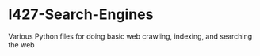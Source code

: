 # I427-Search-Engines
Various Python files for doing basic web crawling, indexing, and searching the web
